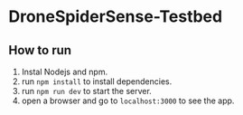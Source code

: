 # DroneSpiderSense-Testbed

## How to run

1. Instal Nodejs and npm.
2. run `npm install` to install dependencies.
3. run `npm run dev` to start the server.
4. open a browser and go to `localhost:3000` to see the app.